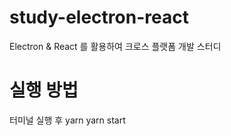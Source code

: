 # study-electron-react
Electron &amp; React 를 활용하여 크로스 플랫폼 개발 스터디

# 실행 방법
터미널 실행 후
yarn
yarn start
